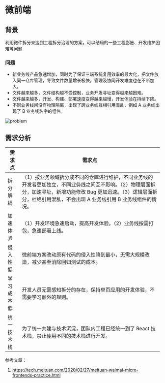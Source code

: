 # 微前端

## 背景

利用微件拆分来达到工程拆分治理的方案，可以结局的一些工程膨胀、开发维护困难等问题

### 问题

- 新业务线产品急速增加，同时为了保证三端系统复用效率的最大化，把文件放入同一仓库管理，导致文件数量增长极快，管理及协同开发难度也在不断加大。
- 文件越来越多，文件结构越不受控制，业务开发寻址变得越来越困难。
- 文件越来越多，开发、构建、部署速度变得越来越慢，开发体验在持续下降。
- 不同业务线间没有物理隔离，出现了跨业务线互相引用混乱，例如 A 业务线出现了 B 业务线名字的组件。

![problem](https://p0.meituan.net/travelcube/aba723dd5766a90fca78309da0dc980893221.png)

## 需求分析

| 需求点     | 需求点                                                                                                                                                                                                                           |
| ---------- | -------------------------------------------------------------------------------------------------------------------------------------------------------------------------------------------------------------------------------- |
| 拆分解耦   | （1）按业务领域拆分成不同的仓库进行维护，不同业务线的开发者更加独立，不同业务线之间互不影响。（2）物理层面拆分，加速寻址，新增功能修改 Bug 更加迅速。（3）逻辑层面拆分，杜绝引用混乱，不会出现 A 业务线引用 B 业务线组件的情况。 |
| 加速体验   | （1）开发环境急速启动，提高开发体验。（2）业务线按需打包，急速部署上线。                                                                                                                                                         |
| 侵入性低   | 微前端方案改动原有代码的侵入性降到最小，无需大规模改造，减少甚至消除回归测试的成本。                                                                                                                                             |
| 学习成本低 | 开发人员无需感知拆分的存在，保持单页应用的开发体验，不需要学习额外的规则。                                                                                                                                                       |
| 统一技术栈 | 为了统一共建与技术沉淀，团队内工程已经统一到了 React 技术栈，禁止使用不同的技术栈进行开发。                                                                                                                                      |

参考文章：

1.  https://tech.meituan.com/2020/02/27/meituan-waimai-micro-frontends-practice.html
